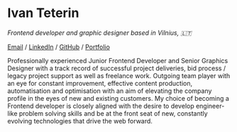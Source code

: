 # Ivan Teterin
*Frontend developer and graphic designer based in Vilnius, :lithuania:* 
 
[Email](mailto:ivnteterin@gmail.com) / [LinkedIn](https://linkedin.com/in/ivnteterin/) / [GitHub](https://github.com/ivnteterin/) / [Portfolio](https://behance.net/ivnteterin)

Professionally experienced Junior Frontend Developer and Senior Graphics Designer with a track record of successful project deliveries, bid process / legacy project support as well as freelance work. Outgoing team player with an eye for constant improvement, effective content production, automatisation and optimisation with an aim of elevating the company profile in the eyes of new and existing customers. My choice of becoming a Frontend developer is closely aligned with the desire to develop  engineer-like problem solving skills and be at the front seat of new, constantly evolving technologies that drive the web forward. 

